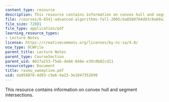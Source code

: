 ```yaml
---
content_type: resource
description: This resource contains information on convex hull and segment intersections.
file: /courses/6-854j-advanced-algorithms-fall-2005/da8560764d93c9a69a233e1847352699_rasmu_sweepline.pdf
file_size: 72881
file_type: application/pdf
learning_resource_types:
- Lecture Notes
license: https://creativecommons.org/licenses/by-nc-sa/4.0/
ocw_type: OCWFile
parent_title: Lecture Notes
parent_type: CourseSection
parent_uid: 801fa253-f5eb-de84-048e-e39c0b02cd11
resourcetype: Document
title: rasmu_sweepline.pdf
uid: da856076-4d93-c9a6-9a23-3e1847352699
---
```

This resource contains information on convex hull and segment intersections.